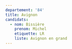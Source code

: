 ```yaml
---
departement: '84'
title: Avignon
candidats:
  - nom: Bissière
    prenom: Michel
    etiquette: LR
    liste: Avignon en grand
---
```

